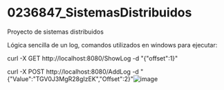 # 0236847_SistemasDistribuidos
Proyecto de sistemas distribuidos

Lógica sencilla de un log, comandos utilizados en windows para ejecutar:

curl -X GET http://localhost:8080/ShowLog -d "{\"offset\":1}"

curl -X POST http://localhost:8080/AddLog -d "{\"Value\":\"TGV0J3MgR28gIzEK\",\"Offset\":2}"![image](https://github.com/user-attachments/assets/26f7bafd-355b-476d-a675-426f65892a6f)
